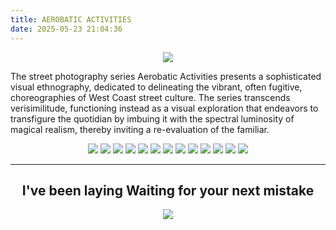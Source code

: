```yaml
---
title: AEROBATIC ACTIVITIES
date: 2025-05-23 21:04:36
---
```

<div align="center">
<img src="https://ghproxy.net/https://raw.githubusercontent.com/ryusoh/host/master/images/aerobatic-activities/DSCF7765.jpg">
</div>

The street photography series Aerobatic Activities presents a sophisticated visual ethnography, dedicated to delineating the vibrant, often fugitive, choreographies of West Coast street culture. The series transcends verisimilitude, functioning instead as a visual exploration that endeavors to transfigure the quotidian by imbuing it with the spectral luminosity of magical realism, thereby inviting a re-evaluation of the familiar.

<div align="center">
<img src="https://ghproxy.net/https://raw.githubusercontent.com/ryusoh/host/master/images/aerobatic-activities/DSCF7728.jpg">
<img src="https://ghproxy.net/https://raw.githubusercontent.com/ryusoh/host/master/images/aerobatic-activities/DSCF7753-3.jpg">
<img src="https://ghproxy.net/https://raw.githubusercontent.com/ryusoh/host/master/images/aerobatic-activities/DSCF7186-2.jpg">
<img src="https://ghproxy.net/https://raw.githubusercontent.com/ryusoh/host/master/images/aerobatic-activities/DSCF6946.jpg">
<img src="https://ghproxy.net/https://raw.githubusercontent.com/ryusoh/host/master/images/aerobatic-activities/8B0245DC-4C12-4CD1-A6B0-96883BFAF25B.JPG">
<img src="https://ghproxy.net/https://raw.githubusercontent.com/ryusoh/host/master/images/aerobatic-activities/DSCF5338.JPG">
<img src="https://ghproxy.net/https://raw.githubusercontent.com/ryusoh/host/master/images/aerobatic-activities/DSCF0490.JPG">
<img src="https://ghproxy.net/https://raw.githubusercontent.com/ryusoh/host/master/images/aerobatic-activities/DSCF4237-2.jpg">
<img src="https://ghproxy.net/https://raw.githubusercontent.com/ryusoh/host/master/images/aerobatic-activities/B5B35521-9A08-4B1C-AAB3-429D75A3769E.JPG">
<img src="https://ghproxy.net/https://raw.githubusercontent.com/ryusoh/host/master/images/aerobatic-activities/DSCF1137.jpg">
<img src="https://ghproxy.net/https://raw.githubusercontent.com/ryusoh/host/master/images/DSCF3579.JPG">
<img src="https://ghproxy.net/https://raw.githubusercontent.com/ryusoh/host/master/images/aerobatic-activities/DSCF7318-3.jpg">
<img src="https://ghproxy.net/https://raw.githubusercontent.com/ryusoh/host/master/images/aerobatic-activities/DSCF5759-5.jpg">

---
I've been laying
Waiting for your next mistake
---

<img src="https://ghproxy.net/https://raw.githubusercontent.com/ryusoh/host/master/images/aerobatic-activities/DSCF5719-3.jpg">
</div>